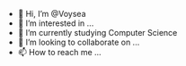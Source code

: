 - 👋 Hi, I’m @Voysea
- 👀 I’m interested in ...
- 🌱 I’m currently studying Computer Science
- 💞️ I’m looking to collaborate on ...
- 📫 How to reach me ...

<!---
Voysea/Voysea is a ✨ special ✨ repository because its `README.md` (this file) appears on your GitHub profile.
You can click the Preview link to take a look at your changes.
--->
